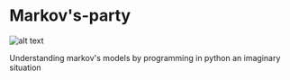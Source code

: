 # Markov's-party
![alt text](https://media.istockphoto.com/photos/one-finger-typing-picture-id183362387?k=20&m=183362387&s=612x612&w=0&h=I1Elhzk_wbJaWxmig3n7bg9YcFGRX0WOqQ7rUB6EhaM=)

Understanding markov's models by programming in python an imaginary situation
